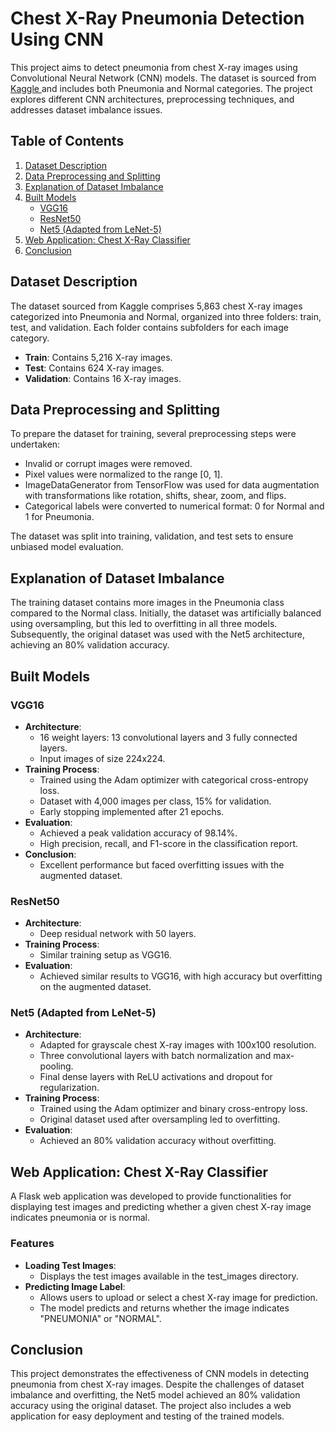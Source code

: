 # Chest X-Ray Pneumonia Detection Using CNN 

This project aims to detect pneumonia from chest X-ray images using Convolutional Neural Network (CNN) models. The dataset is sourced from <a href="https://www.kaggle.com/datasets/paultimothymooney/chest-xray-pneumonia">Kaggle </a> and includes both Pneumonia and Normal categories. The project explores different CNN architectures, preprocessing techniques, and addresses dataset imbalance issues.

## Table of Contents
1. [Dataset Description](#dataset-description)
2. [Data Preprocessing and Splitting](#data-preprocessing-and-splitting)
3. [Explanation of Dataset Imbalance](#explanation-of-dataset-imbalance)
4. [Built Models](#built-models)
    - [VGG16](#vgg16)
    - [ResNet50](#resnet50)
    - [Net5 (Adapted from LeNet-5)](#net5-adapted-from-lenet-5)
5. [Web Application: Chest X-Ray Classifier](#web-application-chest-x-ray-classifier)
6. [Conclusion](#conclusion)

## Dataset Description

The dataset sourced from Kaggle comprises 5,863 chest X-ray images categorized into Pneumonia and Normal, organized into three folders: train, test, and validation. Each folder contains subfolders for each image category.

- **Train**: Contains 5,216 X-ray images.
- **Test**: Contains 624 X-ray images.
- **Validation**: Contains 16 X-ray images.

## Data Preprocessing and Splitting

To prepare the dataset for training, several preprocessing steps were undertaken:

- Invalid or corrupt images were removed.
- Pixel values were normalized to the range [0, 1].
- ImageDataGenerator from TensorFlow was used for data augmentation with transformations like rotation, shifts, shear, zoom, and flips.
- Categorical labels were converted to numerical format: 0 for Normal and 1 for Pneumonia.

The dataset was split into training, validation, and test sets to ensure unbiased model evaluation.

## Explanation of Dataset Imbalance

The training dataset contains more images in the Pneumonia class compared to the Normal class. Initially, the dataset was artificially balanced using oversampling, but this led to overfitting in all three models. Subsequently, the original dataset was used with the Net5 architecture, achieving an 80% validation accuracy.

## Built Models

### VGG16

- **Architecture**:
    - 16 weight layers: 13 convolutional layers and 3 fully connected layers.
    - Input images of size 224x224.
- **Training Process**:
    - Trained using the Adam optimizer with categorical cross-entropy loss.
    - Dataset with 4,000 images per class, 15% for validation.
    - Early stopping implemented after 21 epochs.
- **Evaluation**:
    - Achieved a peak validation accuracy of 98.14%.
    - High precision, recall, and F1-score in the classification report.
- **Conclusion**:
    - Excellent performance but faced overfitting issues with the augmented dataset.

### ResNet50

- **Architecture**:
    - Deep residual network with 50 layers.
- **Training Process**:
    - Similar training setup as VGG16.
- **Evaluation**:
    - Achieved similar results to VGG16, with high accuracy but overfitting on the augmented dataset.

### Net5 (Adapted from LeNet-5)

- **Architecture**:
    - Adapted for grayscale chest X-ray images with 100x100 resolution.
    - Three convolutional layers with batch normalization and max-pooling.
    - Final dense layers with ReLU activations and dropout for regularization.
- **Training Process**:
    - Trained using the Adam optimizer and binary cross-entropy loss.
    - Original dataset used after oversampling led to overfitting.
- **Evaluation**:
    - Achieved an 80% validation accuracy without overfitting.

## Web Application: Chest X-Ray Classifier

A Flask web application was developed to provide functionalities for displaying test images and predicting whether a given chest X-ray image indicates pneumonia or is normal.

### Features

- **Loading Test Images**:
    - Displays the test images available in the test_images directory.
- **Predicting Image Label**:
    - Allows users to upload or select a chest X-ray image for prediction.
    - The model predicts and returns whether the image indicates "PNEUMONIA" or "NORMAL".

## Conclusion

This project demonstrates the effectiveness of CNN models in detecting pneumonia from chest X-ray images. Despite the challenges of dataset imbalance and overfitting, the Net5 model achieved an 80% validation accuracy using the original dataset. The project also includes a web application for easy deployment and testing of the trained models.

